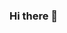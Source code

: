 ### Hi there 👋

<!--
**ViperTechnologies-RnD/ViperTechnologies-RnD** is a ✨ _special_ ✨ repository because its `README.md` (this file) appears on your GitHub profile.

Here are some ideas to get you started:

- 🔭 I’m currently working on DApp creation and Metaverse Systems
- 🌱 I’m currently learning Solidity
- 👯 I’m looking to collaborate on DApp and Metaverse (Game) projects
- 🤔 I’m looking for help with (comming soon)
- 💬 Ask me about technology and web3
- 📫 How to reach me: sobhan.bahrami.v@gmail.com
- 😄 Pronouns: he/him
- ⚡ Fun fact: I am not addicted to coffee :D

[Anurag's GitHub stats](https://github-readme-stats.vercel.app/api?username=ViperTechnologies-RnD&show_icons=true&theme=radical&count_private=true)
-->

